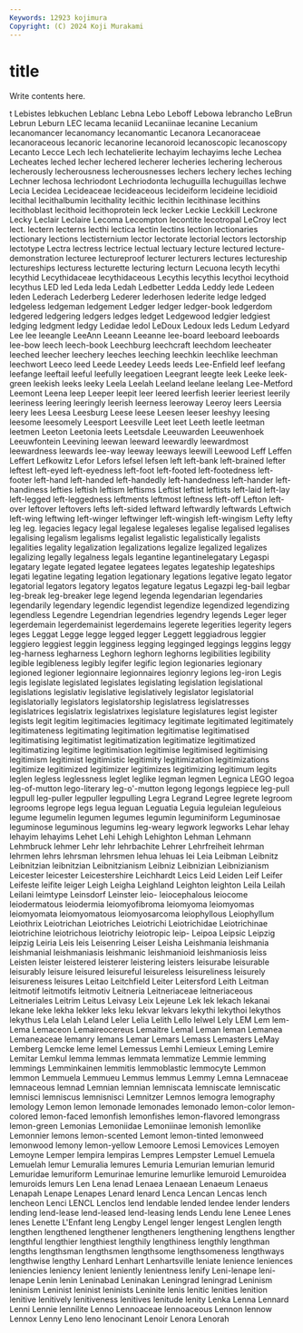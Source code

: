 ```yaml
---
Keywords: 12923 kojimura
Copyright: (C) 2024 Koji Murakami
---
```


# title

Write contents here.



t
Lebistes lebkuchen Leblanc Lebna Lebo Leboff Lebowa lebrancho LeBrun Lebrun
Leburn LEC lecama lecaniid Lecaniinae lecanine Lecanium lecanomancer lecanomancy lecanomantic
Lecanora Lecanoraceae lecanoraceous lecanoric lecanorine lecanoroid lecanoscopic lecanoscopy Lecanto Lecce
Lech lech lechatelierite lechayim lechayims leche Lechea Lecheates leched lecher
lechered lecherer lecheries lechering lecherous lecherously lecherousness lecherousnesses lechers lechery
leches leching Lechner lechosa lechriodont Lechriodonta lechuguilla lechuguillas lechwe Lecia
Lecidea Lecideaceae lecideaceous lecideiform lecideine lecidioid lecithal lecithalbumin lecithality lecithic
lecithin lecithinase lecithins lecithoblast lecithoid lecithoprotein leck lecker Leckie Leckkill
Leckrone Lecky Leclair Leclaire Lecoma Lecompton lecontite lecotropal LeCroy lect
lect. lectern lecterns lecthi lectica lectin lectins lection lectionaries lectionary
lections lectisternium lector lectorate lectorial lectors lectorship lectotype Lectra lectress
lectrice lectual lectuary lecture lectured lecture-demonstration lecturee lectureproof lecturer lecturers
lectures lectureship lectureships lecturess lecturette lecturing lecturn Lecuona lecyth lecythi
lecythid Lecythidaceae lecythidaceous Lecythis lecythis lecythoi lecythoid lecythus LED led
Leda leda Ledah Ledbetter Ledda Leddy lede Ledeen leden Lederach
Lederberg Lederer lederhosen lederite ledge ledged ledgeless ledgeman ledgement Ledger
ledger ledger-book ledgerdom ledgered ledgering ledgers ledges ledget Ledgewood ledgier
ledgiest ledging ledgment ledgy Ledidae ledol LeDoux Ledoux leds Ledum
Ledyard Lee lee leeangle LeeAnn Leeann Leeanne lee-board leeboard leeboards
lee-bow leech leech-book Leechburg leechcraft leechdom leecheater leeched leecher leechery
leeches leeching leechkin leechlike leechman leechwort Leeco leed Leede Leedey
Leeds leeds Lee-Enfield leef leefang leefange leeftail leeful leefully leegatioen
Leegrant leegte leek Leeke leek-green leekish leeks leeky Leela Leelah
Leeland leelane leelang Lee-Metford Leemont Leena leep Leeper leepit leer
leered leerfish leerier leeriest leerily leeriness leering leeringly leerish leerness
leeroway Leeroy leers Leersia leery lees Leesa Leesburg Leese leese
Leesen leeser leeshyy leesing leesome leesomely Leesport Leesville Leet leet
Leeth leetle leetman leetmen Leeton Leetonia leets Leetsdale Leeuwarden Leeuwenhoek
Leeuwfontein Leevining leewan leeward leewardly leewardmost leewardness leewards lee-way leeway
leeways leewill Leewood Leff Leffen Leffert Lefkowitz Lefor Lefors lefsel
lefsen left left-bank left-brained lefter leftest left-eyed left-eyedness left-foot left-footed
left-footedness left-footer left-hand left-handed left-handedly left-handedness left-hander left-handiness lefties leftish
leftism leftisms Leftist leftist leftists left-laid left-lay left-legged left-leggedness leftments
leftmost leftness left-off Lefton left-over leftover leftovers lefts left-sided leftward
leftwardly leftwards Leftwich left-wing leftwing left-winger leftwinger left-wingish left-wingism Lefty
lefty leg leg. legacies legacy legal legalese legaleses legalise legalised
legalises legalising legalism legalisms legalist legalistic legalistically legalists legalities legality
legalization legalizations legalize legalized legalizes legalizing legally legalness legals legantine
legantinelegatary Legaspi legatary legate legated legatee legatees legates legateship legateships
legati legatine legating legation legationary legations legative legato legator legatorial
legators legatory legatos legature legatus Legazpi leg-bail legbar leg-break leg-breaker
lege legend legenda legendarian legendaries legendarily legendary legendic legendist legendize
legendized legendizing legendless Legendre Legendrian legendries legendry legends Leger leger
legerdemain legerdemainist legerdemains legerete legerities legerity legers leges Leggat Legge
legge legged legger Leggett leggiadrous leggier leggiero leggiest leggin legginess
legging legginged leggings leggins leggy leg-harness legharness Leghorn leghorn leghorns
legibilities legibility legible legibleness legibly legifer legific legion legionaries legionary
legioned legioner legionnaire legionnaires legionry legions leg-iron Legis legis legislate
legislated legislates legislating legislation legislational legislations legislativ legislative legislatively legislator
legislatorial legislatorially legislators legislatorship legislatress legislatresses legislatrices legislatrix legislatrixes legislature
legislatures legist legister legists legit legitim legitimacies legitimacy legitimate legitimated
legitimately legitimateness legitimating legitimation legitimatise legitimatised legitimatising legitimatist legitimatization legitimatize
legitimatized legitimatizing legitime legitimisation legitimise legitimised legitimising legitimism legitimist legitimistic
legitimity legitimization legitimizations legitimize legitimized legitimizer legitimizes legitimizing legitimum legits
leglen legless leglessness leglet leglike legman legmen Legnica LEGO legoa
leg-of-mutton lego-literary leg-o'-mutton legong legongs legpiece leg-pull legpull leg-puller legpuller
legpulling Legra Legrand Legree legrete legroom legrooms legrope legs legua
leguan Leguatia Leguia leguleian leguleious legume legumelin legumen legumes legumin
leguminiform Leguminosae leguminose leguminous legumins leg-weary legwork legworks Lehar lehay
lehayim lehayims Lehet Lehi Lehigh Lehighton Lehman Lehmann Lehmbruck lehmer
Lehr lehr lehrbachite Lehrer Lehrfreiheit lehrman lehrmen lehrs lehrsman lehrsmen
lehua lehuas lei Leia Leibman Leibnitz Leibnitzian leibnitzian Leibnitzianism Leibniz
Leibnizian Leibnizianism Leicester leicester Leicestershire Leichhardt Leics Leid Leiden Leif
Leifer Leifeste leifite leiger Leigh Leigha Leighland Leighton leighton Leila
Leilah Leilani leimtype Leinsdorf Leinster leio- leiocephalous leiocome leiodermatous leiodermia
leiomyofibroma leiomyoma leiomyomas leiomyomata leiomyomatous leiomyosarcoma leiophyllous Leiophyllum Leiothrix Leiotrichan
Leiotriches Leiotrichi Leiotrichidae Leiotrichinae leiotrichine leiotrichous leiotrichy leiotropic leip- Leipoa
Leipsic Leipzig leipzig Leiria Leis leis Leisenring Leiser Leisha Leishmania
leishmania leishmanial leishmaniasis leishmanic leishmanioid leishmaniosis leiss Leisten leister leistered
leisterer leistering leisters leisurabe leisurable leisurably leisure leisured leisureful leisureless
leisureliness leisurely leisureness leisures Leitao Leitchfield Leiter Leitersford Leith Leitman
leitmotif leitmotifs leitmotiv Leitneria Leitneriaceae leitneriaceous Leitneriales Leitrim Leitus Leivasy
Leix Lejeune Lek lek lekach lekanai lekane leke lekha lekker
leks leku lekvar lekvars lekythi lekythoi lekythos lekythus Lela Lelah
Leland Leler Lelia Lelith Lello lelwel Lely LEM Lem lem-
Lema Lemaceon Lemaireocereus Lemaitre Lemal Leman leman Lemanea Lemaneaceae lemanry
lemans Lemar Lemars Lemass Lemasters LeMay Lemberg Lemcke leme lemel
Lemessus Lemhi Lemieux Leming Lemire Lemitar Lemkul lemma lemmas lemmata
lemmatize Lemmie lemming lemmings Lemminkainen lemmitis lemmoblastic lemmocyte Lemmon lemmon
Lemmuela Lemmueu Lemmus lemmus Lemmy Lemna Lemnaceae lemnaceous lemnad Lemnian
lemnian lemniscata lemniscate lemniscatic lemnisci lemniscus lemnisnisci Lemnitzer Lemnos lemogra
lemography lemology Lemon lemon lemonade lemonades lemonado lemon-color lemon-colored lemon-faced
lemonfish lemonfishes lemon-flavored lemongrass lemon-green Lemonias Lemoniidae Lemoniinae lemonish lemonlike
Lemonnier lemons lemon-scented Lemont lemon-tinted lemonweed lemonwood lemony lemon-yellow Lemoore
Lemosi Lemovices Lemoyen Lemoyne Lemper lempira lempiras Lempres Lempster Lemuel
Lemuela Lemuelah lemur Lemuralia lemures Lemuria Lemurian lemurian lemurid Lemuridae
lemuriform Lemurinae lemurine lemurlike lemuroid Lemuroidea lemuroids lemurs Len Lena
lenad Lenaea Lenaean Lenaeum Lenaeus Lenapah Lenape Lenapes Lenard lenard
Lenca Lencan Lencas lench lencheon Lenci LENCL Lenclos lend lendable
lended lendee lender lenders lending lend-lease lend-leased lend-leasing lends Lendu
lene Lenee Lenes lenes Lenette L'Enfant leng Lengby Lengel lenger
lengest Lenglen length lengthen lengthened lengthener lengtheners lengthening lengthens lengther
lengthful lengthier lengthiest lengthily lengthiness lengthly lengthman lengths lengthsman lengthsmen
lengthsome lengthsomeness lengthways lengthwise lengthy Lenhard Lenhart Lenhartsville leniate lenience
leniences leniencies leniency lenient leniently lenientness lenify Leni-lenape leni-lenape Lenin
lenin Leninabad Leninakan Leningrad leningrad Leninism leninism Leninist leninist leninists
Leninite lenis lenitic lenities lenition lenitive lenitively lenitiveness lenitives lenitude
lenity Lenka Lenna Lennard Lenni Lennie lennilite Lenno Lennoaceae lennoaceous
Lennon lennow Lennox Lenny Leno leno lenocinant Lenoir Lenora Lenorah
